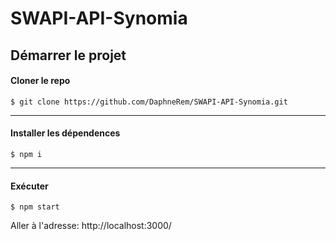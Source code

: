 SWAPI-API-Synomia
===================

Démarrer le projet
-------------

#### <i class="icon-folder-open"></i> Cloner le repo

    $ git clone https://github.com/DaphneRem/SWAPI-API-Synomia.git

-------------------
#### <i class="icon-refresh"></i> Installer les dépendences

    $ npm i

-------------------
#### <i class="icon-cog"></i>Exécuter

    $ npm start

Aller à l'adresse: http://localhost:3000/
